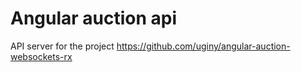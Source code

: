 # Angular auction api

API server for the project https://github.com/uginy/angular-auction-websockets-rx
